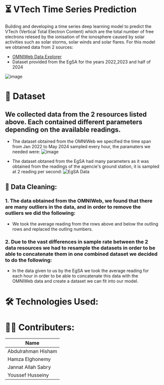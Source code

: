 # :hourglass_flowing_sand: VTech Time Series Prediction
 Building and developing a time series deep learning model to predict the VTech (Vertical Total Electron Content) which are the total number of free electrons relesed by the ionisation of the ionosphere caused by solar activities such as solar storms, solar winds and solar flares. For this model we obtained data from 2 sources:
- [OMNIWeb Data Explorer](https://omniweb.gsfc.nasa.gov/form/dx1.html)
- Dataset provided from the EgSA for the years 2022,2023 and half of 2024



![image](https://github.com/user-attachments/assets/67c14c54-00ba-47d7-8712-32fb64394c06)


# :open_file_folder: Dataset
## We collected data from the 2 resources listed above. Each contained different parameters depending on the available readings. 
- The dataset obtained from the OMNIWeb we specified the time span from Jan 2022 to May 2024 sampled every hour, the paramaters we needed were:
![image](https://github.com/user-attachments/assets/0cdeb21d-78b4-4cfb-ac2b-7e5994a0c511)

- The dataset obtaned from the EgSA had many parameters as it was obtained from the readings of the agencie's ground station, it is sampled at 2 reading per second:
![EgSA Data](https://github.com/user-attachments/assets/c70ac9e8-7185-4f2b-b2ea-7a554d2145a1)

  
## 🔄 Data Cleaning:
### 1. The data obtained from the OMNIWeb, we found that there are many outliers in the data, and in order to remove the outliers we did the following:
- We took the average reading from the rows above and below the outling rows and replaced the outling numbers.
### 2. Due to the vast differences in sample rate between the 2 data resources we had to resample the datasets in order to be able to concatenate them in one combined dataset we decided to do the following:
-  In the data given to us by the EgSA we took the average reading for each hour in order to be able to concatenate this data with the OMNIWeb data and create a dataset we can fit into our model. 

# 🛠️ Technologies Used:


# 🤝🏼 Contributers:
|  Name |
| --- |
| Abdulrahman Hisham |
| Hamza Elghonemy |
| Jannat Allah Sabry |
| Youssef Husseiny |









